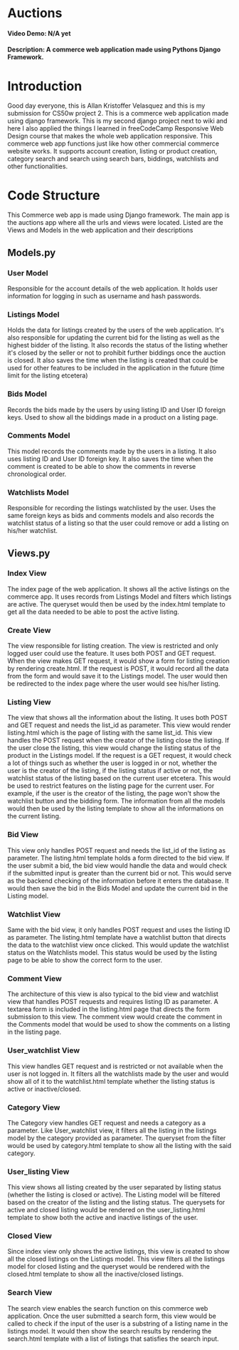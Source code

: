 # Auctions
#### Video Demo:  N/A yet
#### Description: A commerce web application made using Pythons Django Framework.
#


# Introduction
Good day everyone, this is Allan Kristoffer Velasquez and this is my submission for CS50w project 2. This is a commerce web application made using django framework. This is my second django project next to wiki and here I also applied the things I learned in freeCodeCamp Responsive Web Design course that makes the whole web application responsive. This commerce web app functions just like how other commercial commerce website works. It supports account creation, listing or product creation, category search and search using search bars, biddings, watchlists and other functionalities.

# Code Structure
This Commerce web app is made using Django framework. The main app is the auctions app where all the urls and views were located. Listed are the Views and Models in the web application and their descriptions

## Models.py

### User Model
Responsible for the account details of the web application. It holds user information for logging in such as username and hash passwords. 

### Listings Model
Holds the data for listings created by the users of the web application. It's also responsible for updating the current bid for the listing as well as the highest bidder of the listing. It also records the status of the listing whether it's closed by the seller or not to prohibit further biddings once the auction is closed. It also saves the time when the listing is created that could be used for other features to be included in the application in the future (time limit for the listing etcetera)

### Bids Model
Records the bids made by the users by using listing ID and User ID foreign keys. Used to show all the biddings made in a product on a listing page.

### Comments Model
This model records the comments made by the users in a listing. It also uses listing ID and User ID foreign key. It also saves the time when the comment is created to be able to show the comments in reverse chronological order.

### Watchlists Model
Responsible for recording the listings watchlisted by the user. Uses the same foreign keys as bids and comments models and also records the watchlist status of a listing so that the user could remove or add a listing on his/her watchlist.

## Views.py

### Index View
The index page of the web application. It shows all the active listings on the commerce app. It uses records from Listings Model and filters which listings are active. The queryset would then be used by the index.html template to get all the data needed to be able to post the active listing.

### Create View
The view responsible for listing creation. The view is restricted and only logged user could use the feature. It uses both POST and GET request. When the view makes GET request, it would show a form for listing creation by rendering create.html. If the request is POST, it would record all the data from the form and would save it to the Listings model. The user would then be redirected to the index page where the user would see his/her listing.

### Listing View
The view that shows all the information about the listing. It uses both POST and GET request and needs the list_id as parameter. This view would render listing.html which is the page of listing with the same list_id. This view handles the POST request when the creator of the listing close the listing. If the user close the listing, this view would change the listing status of the product in the Listings model. If the request is a GET request, it would check a lot of things such as whether the user is logged in or not, whether the user is the creator of the listing, if the listing status if active or not, the watchlist status of the listing based on the current user etcetera. This would be used to restrict features on the listing page for the current user. For example, if the user is the creator of the listing, the page won't show the watchlist button and the bidding form. The information from all the models would then be used by the listing template to show all the informations on the current listing.

### Bid View
This view only handles POST request and needs the list_id of the listing as parameter. The listing.html template holds a form directed to the bid view. If the user submit a bid, the bid view would handle the data and would check if the submitted input is greater than the current bid or not. This would serve as the backend checking of the information before it enters the database. It would then save the bid in the Bids Model and update the current bid in the Listing model.

### Watchlist View
Same with the bid view, it only handles POST request and uses the listing ID as parameter. The listing.html template have a watchlist button that directs the data to the watchlist view once clicked. This would update the watchlist status on the Watchlists model. This status would be used by the listing page to be able to show the correct form to the user.

### Comment View
The architecture of this view is also typical to the bid view and watchlist view that handles POST requests and requires listing ID as parameter. A textarea form is included in the listing.html page that directs the form submission to this view. The comment view would create the comment in the Comments model that would be used to show the comments on a listing in the listing page.

### User_watchlist View
This view handles GET request and is restricted or not available when the user is not logged in. It filters all the watchlists made by the user and would show all of it to the watchlist.html template whether the listing status is active or inactive/closed.

### Category View
The Category view handles GET request and needs a category as a parameter. Like User_watchlist view, it filters all the listing in the listings model by the category provided as parameter. The queryset from the filter would be used by category.html template to show all the listing with the said category.

### User_listing View
This view shows all listing created by the user separated by listing status (whether the listing is closed or active). The Listing model will be filtered based on the creator of the listing and the listing status. The querysets for active and closed listing would be rendered on the user_listing.html template to show both the active and inactive listings of the user.

### Closed View
Since index view only shows the active listings, this view is created to show all the closed listings on the Listings model. This view filters all the listings model for closed listing and the queryset would be rendered with the closed.html template to show all the inactive/closed listings.

### Search View
The search view enables the search function on this commerce web application. Once the user submitted a search form, this view would be called to check if the input of the user is a substring of a listing name in the listings model. It would then show the search results by rendering the search.html template with a list of listings that satisfies the search input.